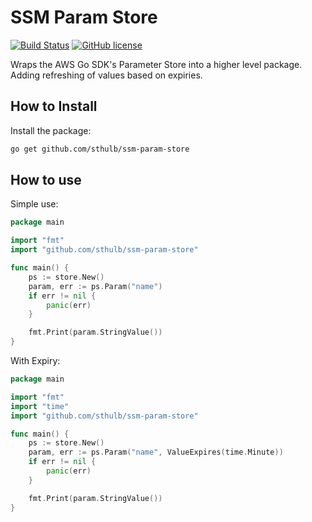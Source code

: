 # SSM Param Store

[![Build Status](https://travis-ci.org/sthulb/ssm-param-store.svg?branch=master)](https://travis-ci.org/sthulb/ssm-param-store)
[![GitHub license](https://img.shields.io/github/license/sthulb/ssm-param-store.svg)](https://github.com/sthulb/ssm-param-store/blob/master/LICENSE)

Wraps the AWS Go SDK's Parameter Store into a higher level package. Adding refreshing of values based on expiries.


## How to Install

Install the package:
```bash
go get github.com/sthulb/ssm-param-store
```

## How to use

Simple use:
```go
package main

import "fmt"
import "github.com/sthulb/ssm-param-store"

func main() {
    ps := store.New()
    param, err := ps.Param("name")
    if err != nil {
        panic(err)
    }

    fmt.Print(param.StringValue())
}
```

With Expiry:
```go
package main

import "fmt"
import "time"
import "github.com/sthulb/ssm-param-store"

func main() {
    ps := store.New()
    param, err := ps.Param("name", ValueExpires(time.Minute))
    if err != nil {
        panic(err)
    }

    fmt.Print(param.StringValue())
}
```